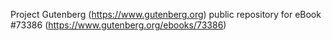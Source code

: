 Project Gutenberg (https://www.gutenberg.org) public repository for
eBook #73386 (https://www.gutenberg.org/ebooks/73386)

